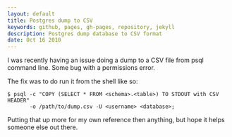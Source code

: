 ```yaml
---
layout: default
title: Postgres dump to CSV
keywords: github, pages, gh-pages, repository, jekyll
description: Postgres dump database to CSV format
date: Oct 16 2010
---
```


I was recently having an issue doing a dump to a CSV file from psql command line.  Some bug with a permissions error.

The fix was to do run it from the shell like so:
~~~
$ psql -c "COPY (SELECT * FROM <schema>.<table>) TO STDOUT with CSV HEADER" 
       -o /path/to/dump.csv -U <username> <database>;
~~~

Putting that up more for my own reference then anything, but hope it helps someone else out there.